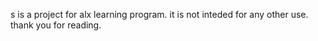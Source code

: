 s is a project for alx learning program. it is not inteded for any other use.
thank you for reading.
